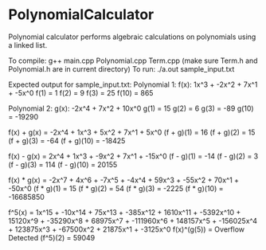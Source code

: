 # PolynomialCalculator
Polynomial calculator performs algebraic calculations on polynomials using a linked list.

To compile: g++ main.cpp Polynomial.cpp Term.cpp
	(make sure Term.h and Polynomial.h are in current directory)
To run: ./a.out sample_input.txt

Expected output for sample_input.txt:
Polynomial 1: f(x): 1x^3 + -2x^2 + 7x^1 + -5x^0
f(1) = 1
f(2) = 9
f(3) = 25
f(10) = 865

Polynomial 2: g(x): -2x^4 + 7x^2 + 10x^0
g(1) = 15
g(2) = 6
g(3) = -89
g(10) = -19290

f(x) + g(x) = -2x^4 + 1x^3 + 5x^2 + 7x^1 + 5x^0
(f + g)(1) = 16
(f + g)(2) = 15
(f + g)(3) = -64
(f + g)(10) = -18425

f(x) - g(x) = 2x^4 + 1x^3 + -9x^2 + 7x^1 + -15x^0
(f - g)(1) = -14
(f - g)(2) = 3
(f - g)(3) = 114
(f - g)(10) = 20155

f(x) * g(x) = -2x^7 + 4x^6 + -7x^5 + -4x^4 + 59x^3 + -55x^2 + 70x^1 + -50x^0
(f * g)(1) = 15
(f * g)(2) = 54
(f * g)(3) = -2225
(f * g)(10) = -16685850

f^5(x) = 1x^15 + -10x^14 + 75x^13 + -385x^12 + 1610x^11 + -5392x^10 + 15120x^9 + -35290x^8 + 68975x^7 + -111960x^6 + 148157x^5 + -156025x^4 + 123875x^3 + -67500x^2 + 21875x^1 + -3125x^0
f(x)^(g(5)) = Overflow Detected
(f^5)(2) = 59049
